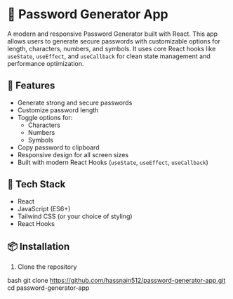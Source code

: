 # 🔐 Password Generator App

A modern and responsive Password Generator built with React. This app allows users to generate secure passwords with customizable options for length, characters, numbers, and symbols. It uses core React hooks like `useState`, `useEffect`, and `useCallback` for clean state management and performance optimization.

## 🚀 Features

- Generate strong and secure passwords
- Customize password length
- Toggle options for:
  - Characters
  - Numbers
  - Symbols
- Copy password to clipboard
- Responsive design for all screen sizes
- Built with modern React Hooks (`useState`, `useEffect`, `useCallback`)

## 🧰 Tech Stack

- React
- JavaScript (ES6+)
- Tailwind CSS (or your choice of styling)
- React Hooks


## 📦 Installation

1. Clone the repository

bash
git clone https://github.com/hassnain512/password-generator-app.git
cd password-generator-app
